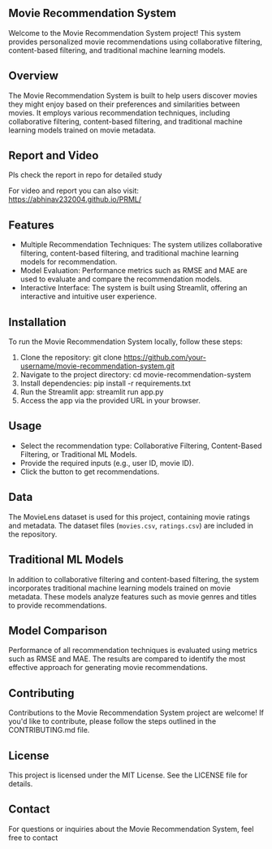 Movie Recommendation System
---------------------------

Welcome to the Movie Recommendation System project! This system provides personalized movie recommendations using collaborative filtering, content-based filtering, and traditional machine learning models.

Overview
--------
The Movie Recommendation System is built to help users discover movies they might enjoy based on their preferences and similarities between movies. It employs various recommendation techniques, including collaborative filtering, content-based filtering, and traditional machine learning models trained on movie metadata.

Report and Video 
--------
Pls check the report in repo for detailed study 

For video and report you can also visit:
https://abhinav232004.github.io/PRML/

Features
--------
- Multiple Recommendation Techniques: The system utilizes collaborative filtering, content-based filtering, and traditional machine learning models for recommendation.
- Model Evaluation: Performance metrics such as RMSE and MAE are used to evaluate and compare the recommendation models.
- Interactive Interface: The system is built using Streamlit, offering an interactive and intuitive user experience.

Installation
------------
To run the Movie Recommendation System locally, follow these steps:
1. Clone the repository:
   git clone https://github.com/your-username/movie-recommendation-system.git
2. Navigate to the project directory:
   cd movie-recommendation-system
3. Install dependencies:
   pip install -r requirements.txt
4. Run the Streamlit app:
   streamlit run app.py
5. Access the app via the provided URL in your browser.

Usage
-----
- Select the recommendation type: Collaborative Filtering, Content-Based Filtering, or Traditional ML Models.
- Provide the required inputs (e.g., user ID, movie ID).
- Click the button to get recommendations.

Data
----
The MovieLens dataset is used for this project, containing movie ratings and metadata. The dataset files (`movies.csv`, `ratings.csv`) are included in the repository.

Traditional ML Models
---------------------
In addition to collaborative filtering and content-based filtering, the system incorporates traditional machine learning models trained on movie metadata. These models analyze features such as movie genres and titles to provide recommendations.

Model Comparison
----------------
Performance of all recommendation techniques is evaluated using metrics such as RMSE and MAE. The results are compared to identify the most effective approach for generating movie recommendations.

Contributing
------------
Contributions to the Movie Recommendation System project are welcome! If you'd like to contribute, please follow the steps outlined in the CONTRIBUTING.md file.

License
-------
This project is licensed under the MIT License. See the LICENSE file for details.

Contact
-------
For questions or inquiries about the Movie Recommendation System, feel free to contact

